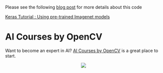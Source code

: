 Please see the following [blog post](https://www.learnopencv.com/keras-tutorial-using-pre-trained-imagenet-models/) for more details about this code

[Keras Tutorial : Using pre-trained Imagenet models](https://www.learnopencv.com/keras-tutorial-using-pre-trained-imagenet-models/)


# AI Courses by OpenCV

Want to become an expert in AI? [AI Courses by OpenCV](https://opencv.org/courses/) is a great place to start. 

<a href="https://opencv.org/courses/">
<p align="center"> 
<img src="https://www.learnopencv.com/wp-content/uploads/2020/04/AI-Courses-By-OpenCV-Github.png">
</p>
</a>
